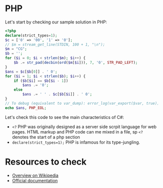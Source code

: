 # PHP

Let's start by checking our sample solution in PHP:

```php runnable
<?php
declare(strict_types=1);
$c = ['0' => '00', '1' => '0'];
// $m = stream_get_line(STDIN, 100 + 1, "\n");
$m = "CG";
$b = '';
for ($i = 0; $i < strlen($m); $i++) {
    $b .= str_pad(decbin(ord($m[$i])), 7, '0', STR_PAD_LEFT);
}
$ans = $c[$b[0]] . ' 0';
for ($i = 1; $i < strlen($b); $i++) {
    if ($b[$i] == $b[$i - 1])
        $ans .= '0';
    else
        $ans .= ' ' . $c[$b[$i]] . ' 0';
}
// To debug (equivalent to var_dump): error_log(var_export($var, true));
echo $ans, PHP_EOL;
```

Let's check this code to see the main characteristics of C#:

- `<?` PHP was originally designed as a server side scrpit language for web pages. HTML markup and PHP code can me mixed in a file, sp `<?` denotes the start of a php section
- `declare(strict_types=1);` PHP is infamous for its type-jungling.

# Resources to check

- [Overview on Wikipedia](https://en.wikipedia.org/wiki/PHP)
- [Official documentation](https://www.php.net/manual/en/getting-started.php)
